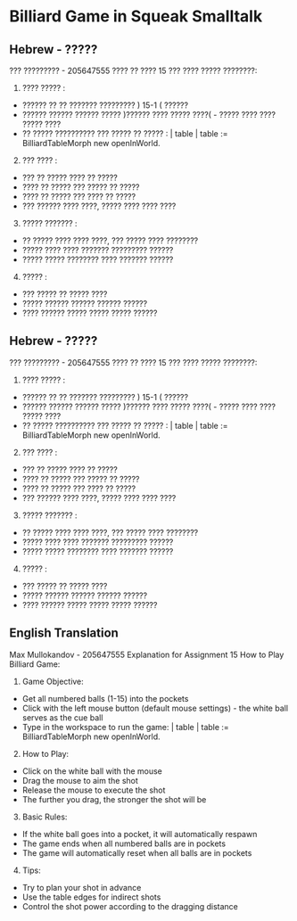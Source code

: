 # Billiard Game in Squeak Smalltalk


## Hebrew - ?????

??? ????????? - 205647555
???? ?? ???? 15
??? ???? ????? ????????:

1. ???? ????? :
- ?????? ?? ?? ??????? ????????? ) 15-1 ( ??????
- ?????? ?????? ?????? ????? )?????? ???? ????? ????( - ????? ???? ???? ????? ????
- ?? ????? ?????????? ??? ????? ?? ????? :
| table |
table := BilliardTableMorph new openInWorld.

2. ??? ???? :
- ??? ?? ????? ???? ?? ?????
- ???? ?? ????? ??? ????? ?? ?????
- ???? ?? ????? ??? ???? ?? ?????
- ??? ?????? ???? ????, ????? ???? ???? ????

3. ????? ??????? :
- ?? ????? ???? ???? ????, ??? ????? ???? ????????
- ????? ???? ???? ??????? ????????? ??????
- ????? ????? ???????? ???? ??????? ??????

4. ????? :
- ??? ????? ?? ????? ????
- ????? ?????? ?????? ?????? ??????
- ???? ?????? ????? ????? ????? ??????


## Hebrew - ?????

??? ????????? - 205647555
???? ?? ???? 15
??? ???? ????? ????????:


1. ???? ????? :
- ?????? ?? ?? ??????? ????????? ) 15-1 ( ??????
- ?????? ?????? ?????? ????? )?????? ???? ????? ????( - ????? ???? ???? ????? ????
- ?? ????? ?????????? ??? ????? ?? ????? :
| table |
table := BilliardTableMorph new openInWorld.


2. ??? ???? :
- ??? ?? ????? ???? ?? ?????
- ???? ?? ????? ??? ????? ?? ?????
- ???? ?? ????? ??? ???? ?? ?????
- ??? ?????? ???? ????, ????? ???? ???? ????


3. ????? ??????? :
- ?? ????? ???? ???? ????, ??? ????? ???? ????????
- ????? ???? ???? ??????? ????????? ??????
- ????? ????? ???????? ???? ??????? ??????


4. ????? :
- ??? ????? ?? ????? ????
- ????? ?????? ?????? ?????? ??????
- ???? ?????? ????? ????? ????? ??????


## English Translation

Max Mullokandov - 205647555
Explanation for Assignment 15
How to Play Billiard Game:

1. Game Objective:
- Get all numbered balls (1-15) into the pockets
- Click with the left mouse button (default mouse settings) - the white ball serves as the cue ball
- Type in the workspace to run the game:
| table |
table := BilliardTableMorph new openInWorld.


2. How to Play:
- Click on the white ball with the mouse
- Drag the mouse to aim the shot
- Release the mouse to execute the shot
- The further you drag, the stronger the shot will be

3. Basic Rules:
- If the white ball goes into a pocket, it will automatically respawn
- The game ends when all numbered balls are in pockets
- The game will automatically reset when all balls are in pockets

4. Tips:
- Try to plan your shot in advance
- Use the table edges for indirect shots
- Control the shot power according to the dragging distance
